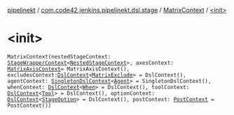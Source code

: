 [pipelinekt](../../index.md) / [com.code42.jenkins.pipelinekt.dsl.stage](../index.md) / [MatrixContext](index.md) / [&lt;init&gt;](./-init-.md)

# &lt;init&gt;

`MatrixContext(nestedStageContext: `[`StageWrapperContext`](../-stage-wrapper-context/index.md)`<`[`NestedStageContext`](../-nested-stage-context/index.md)`>, axesContext: `[`MatrixAxisContext`](../-matrix-axis-context/index.md)` = MatrixAxisContext(), excludesContext: `[`DslContext`](../../com.code42.jenkins.pipelinekt.dsl/-dsl-context/index.md)`<`[`MatrixExclude`](../../com.code42.jenkins.pipelinekt.core.stage/-matrix-exclude/index.md)`> = DslContext(), agentContext: `[`SingletonDslContext`](../../com.code42.jenkins.pipelinekt.dsl/-singleton-dsl-context/index.md)`<`[`Agent`](../../com.code42.jenkins.pipelinekt.core/-agent.md)`> = SingletonDslContext(), whenContext: `[`DslContext`](../../com.code42.jenkins.pipelinekt.dsl/-dsl-context/index.md)`<`[`When`](../../com.code42.jenkins.pipelinekt.core/-when.md)`> = DslContext(), toolContext: `[`DslContext`](../../com.code42.jenkins.pipelinekt.dsl/-dsl-context/index.md)`<`[`Tool`](../../com.code42.jenkins.pipelinekt.core/-tool.md)`> = DslContext(), optionContext: `[`DslContext`](../../com.code42.jenkins.pipelinekt.dsl/-dsl-context/index.md)`<`[`StageOption`](../../com.code42.jenkins.pipelinekt.core/-stage-option.md)`> = DslContext(), postContext: `[`PostContext`](../../com.code42.jenkins.pipelinekt.dsl.post/-post-context/index.md)` = PostContext())`